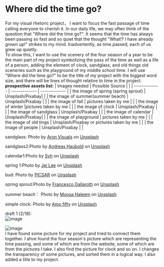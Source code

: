 # Where did the time go?  
For my visual rhetoric project， I want to focus the fast passage of time calling everyone to cherish it. In our daily life, we may often think of the question that "Where did the time go?". It seems that the time has always been passing so fast and so quiet that the thought "What!? I have already grown up!" strikes to my mind. Inadvertently, as time passed, each of us grew up quietly.  
To show this, I want to use the scenery of the four season of a year to be the main part of my project symbolizing the pass of the time as well as a life of a person, adding the element of clock, sandglass, and old things old sceneries such as the playground of my middle school time. I will use "Where did the time go?" to be the title of my project with the biggest word size, and there will be lines of thought relative to time in the project.
**prospective assets list:**
| Images needed   | Possible Source |  |
| ------------- | ------------- | ------------- |
| the image of spring (spring sprout) | Unsplash/Pixabay| |
| the image of summer(summer beach)  | Unsplash/Pixabay | |
| the image of fall  | pictures taken by me | |
| the image of winter |pictures taken by me | |
| the image of clock  | Unsplash/Pixabay | |
| the image of sandglass  | Unsplash/Pixabay | |
| the image of calendar  | Unsplash/Pixabay|  |
| the image of playground  |  pictures taken by me | |
| the image of old tings  | Unsplash/Pixabay or pictures taken by me | |
| the image of people  | Unsplash/Pixabay | |

sandglass: Photo by <a href="https://unsplash.com/@aronvisuals?utm_content=creditCopyText&utm_medium=referral&utm_source=unsplash">Aron Visuals</a> on <a href="https://unsplash.com/photos/selective-focus-photo-of-brown-and-blue-hourglass-on-stones-BXOXnQ26B7o?utm_content=creditCopyText&utm_medium=referral&utm_source=unsplash">Unsplash</a>  
      
sandglass2:Photo by <a href="https://unsplash.com/@andreas_haubold?utm_content=creditCopyText&utm_medium=referral&utm_source=unsplash">Andreas Haubold</a> on <a href="https://unsplash.com/photos/an-hourglass-sitting-on-top-of-a-checkered-table-3SD_BwzTAas?utm_content=creditCopyText&utm_medium=referral&utm_source=unsplash">Unsplash</a>  

calendar1:Photo by <a href="https://unsplash.com/@sarch?utm_content=creditCopyText&utm_medium=referral&utm_source=unsplash">Syh</a> on <a href="https://unsplash.com/photos/white-and-black-polka-dot-gift-box-on-white-textile-wxSH2vo0si8?utm_content=creditCopyText&utm_medium=referral&utm_source=unsplash">Unsplash</a>  

spring 1:Photo by <a href="https://unsplash.com/@babybluecat?utm_content=creditCopyText&utm_medium=referral&utm_source=unsplash">Jei Lee</a> on <a href="https://unsplash.com/photos/pink-flowers-in-tilt-shift-lens-0lL6Sox7n1Y?utm_content=creditCopyText&utm_medium=referral&utm_source=unsplash">Unsplash</a>

bud: Photo by <a href="https://unsplash.com/@picsar_rovshan?utm_content=creditCopyText&utm_medium=referral&utm_source=unsplash">PICSAR</a> on <a href="https://unsplash.com/photos/white-flower-in-green-grass-fjcMgswH_Ow?utm_content=creditCopyText&utm_medium=referral&utm_source=unsplash">Unsplash</a>

spring sprout:Photo by <a href="https://unsplash.com/@gallarotti?utm_content=creditCopyText&utm_medium=referral&utm_source=unsplash">Francesco Gallarotti</a> on <a href="https://unsplash.com/photos/green-plants-on-soil-ruQHpukrN7c?utm_content=creditCopyText&utm_medium=referral&utm_source=unsplash">Unsplash</a>

summer beach： Photo by <a href="https://unsplash.com/@moseshalym?utm_content=creditCopyText&utm_medium=referral&utm_source=unsplash">Moosa Haleem</a> on <a href="https://unsplash.com/photos/green-palm-tree-on-white-sand-beach-during-daytime-758Km8MAcyI?utm_content=creditCopyText&utm_medium=referral&utm_source=unsplash">Unsplash</a>

simple clock: Photo by <a href="https://unsplash.com/@amofifty?utm_content=creditCopyText&utm_medium=referral&utm_source=unsplash">Amo fifty</a> on <a href="https://unsplash.com/photos/a-clock-made-out-of-black-pieces-of-wood-S_YBV2NlwjQ?utm_content=creditCopyText&utm_medium=referral&utm_source=unsplash">Unsplash</a>  

draft 1 (2/18):  
![image](https://github.com/user-attachments/assets/9471c32e-7769-4a66-b62a-24168ab171fb)  

![image](https://github.com/user-attachments/assets/d3f73b95-94d4-4790-acec-e14c10a09851)  
I have found some picture for my project and tried to connect them together. I ahve found the four season's picture which are representing the time passing, and some of which are from the website, some of which are from the pictures I take. I also find the picture for clock and so on. I changes the transparency of some pictures, and sorted them in a logical way. I also added a title to my project.

      
      
      
